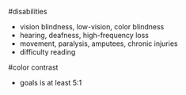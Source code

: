 #disabilities
- vision blindness, low-vision, color blindness
- hearing, deafness, high-frequency loss
- movement, paralysis, amputees, chronic injuries
- difficulty reading

#color contrast
- goals is at least 5:1